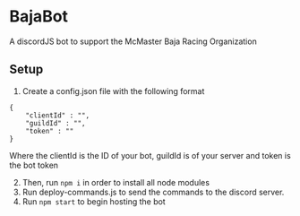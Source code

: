 # BajaBot
A discordJS bot to support the McMaster Baja Racing Organization

## Setup
1. Create a config.json file with the following format
```
{
    "clientId" : "",
    "guildId" : "",
    "token" : ""
}
```
Where the clientId is the ID of your bot, guildId is of your server and token is the bot token

2. Then, run `npm i` in order to install all node modules
3. Run deploy-commands.js to send the commands to the discord server.
4. Run `npm start` to begin hosting the bot
